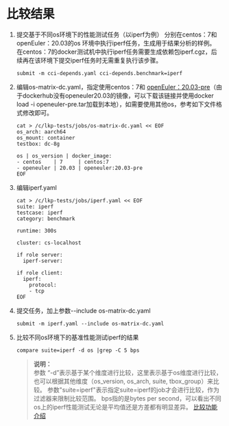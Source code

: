 # 比较结果
1. 提交基于不同os环境下的性能测试任务（以iperf为例）
	分别在centos：7和 openEuler：20.03的os 环境中执行iperf任务，生成用于结果分析的样例。
	在centos：7的docker测试机中执行iperf任务需要生成依赖包iperf.cgz，后续再在该环境下提交iperf任务时无需重复执行该步骤。
	```
	submit -m cci-depends.yaml cci-depends.benchmark=iperf
	```
	
2. 编辑os-matrix-dc.yaml，指定使用centos：7和 [openEuler：20.03-pre](http://api.compass-ci.openeuler.org:20008/initrd/dockerimage/openeuler-pre.tar)（由于dockerhub没有openeuler20.03的镜像，可以下载该链接并使用docker load -i openeuler-pre.tar加载到本地），如需要使用其他os，参考如下文件格式修改即可。
	```
	cat > /c/lkp-tests/jobs/os-matrix-dc.yaml << EOF
	os_arch: aarch64
	os_mount: container
	testbox: dc-8g
	
	os | os_version | docker_image:
	- centos    | 7     | centos:7
	- openeuler | 20.03 | openeuler:20.03-pre
	EOF
	```
	
3. 编辑iperf.yaml
	```
	cat > /c/lkp-tests/jobs/iperf.yaml << EOF
	suite: iperf
	testcase: iperf
	category: benchmark
	
	runtime: 300s
	
	cluster: cs-localhost
	
	if role server:
	  iperf-server:
	
	if role client:
	  iperf:
	    protocol:
	    - tcp
	EOF
	```
	
4. 提交任务，加上参数--include os-matrix-dc.yaml
	```
	submit -m iperf.yaml --include os-matrix-dc.yaml
	```
	
5. 比较不同os环境下的基准性能测试iperf的结果
	```
	compare suite=iperf -d os |grep -C 5 bps
	```
	
	> **说明：**       
	> 参数 “-d”表示基于某个维度进行比较，这里表示基于os维度进行比较，也可以根据其他维度（os_version, os_arch, suite, tbox_group）来比较。
	> 参数"suite=iperf"表示指定suite=iperf的job才会进行比较，作为过滤器来限制比较范围。
	> bps指的是bytes per second，可以看出不同os上的iperf性能测试无论是平均值还是方差都有明显差异。
	> [比较功能介绍](https://gitee.com/wu_fengguang/compass-ci/blob/master/doc/manual/compare-results.zh.md)
